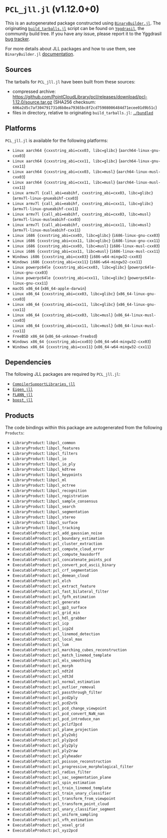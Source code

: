 # `PCL_jll.jl` (v1.12.0+0)

This is an autogenerated package constructed using [`BinaryBuilder.jl`](https://github.com/JuliaPackaging/BinaryBuilder.jl). The originating [`build_tarballs.jl`](https://github.com/JuliaPackaging/Yggdrasil/blob/b635be5fbc13984cefeb134d08423c93bcc68fc1/P/PCL/build_tarballs.jl) script can be found on [`Yggdrasil`](https://github.com/JuliaPackaging/Yggdrasil/), the community build tree.  If you have any issue, please report it to the Yggdrasil [bug tracker](https://github.com/JuliaPackaging/Yggdrasil/issues).

For more details about JLL packages and how to use them, see `BinaryBuilder.jl` [documentation](https://juliapackaging.github.io/BinaryBuilder.jl/dev/jll/).

## Sources

The tarballs for `PCL_jll.jl` have been built from these sources:

* compressed archive: https://github.com/PointCloudLibrary/pcl/releases/download/pcl-1.12.0/source.tar.gz (SHA256 checksum: `606a2d5c7af304791731d6b8ea79365bc8f2cd75908006484d71ecee01d9b51c`)
* files in directory, relative to originating `build_tarballs.jl`: [`./bundled`](https://github.com/JuliaPackaging/Yggdrasil/tree/b635be5fbc13984cefeb134d08423c93bcc68fc1/P/PCL/bundled)

## Platforms

`PCL_jll.jl` is available for the following platforms:

* `Linux aarch64 {cxxstring_abi=cxx03, libc=glibc}` (`aarch64-linux-gnu-cxx03`)
* `Linux aarch64 {cxxstring_abi=cxx11, libc=glibc}` (`aarch64-linux-gnu-cxx11`)
* `Linux aarch64 {cxxstring_abi=cxx03, libc=musl}` (`aarch64-linux-musl-cxx03`)
* `Linux aarch64 {cxxstring_abi=cxx11, libc=musl}` (`aarch64-linux-musl-cxx11`)
* `Linux armv7l {call_abi=eabihf, cxxstring_abi=cxx03, libc=glibc}` (`armv7l-linux-gnueabihf-cxx03`)
* `Linux armv7l {call_abi=eabihf, cxxstring_abi=cxx11, libc=glibc}` (`armv7l-linux-gnueabihf-cxx11`)
* `Linux armv7l {call_abi=eabihf, cxxstring_abi=cxx03, libc=musl}` (`armv7l-linux-musleabihf-cxx03`)
* `Linux armv7l {call_abi=eabihf, cxxstring_abi=cxx11, libc=musl}` (`armv7l-linux-musleabihf-cxx11`)
* `Linux i686 {cxxstring_abi=cxx03, libc=glibc}` (`i686-linux-gnu-cxx03`)
* `Linux i686 {cxxstring_abi=cxx11, libc=glibc}` (`i686-linux-gnu-cxx11`)
* `Linux i686 {cxxstring_abi=cxx03, libc=musl}` (`i686-linux-musl-cxx03`)
* `Linux i686 {cxxstring_abi=cxx11, libc=musl}` (`i686-linux-musl-cxx11`)
* `Windows i686 {cxxstring_abi=cxx03}` (`i686-w64-mingw32-cxx03`)
* `Windows i686 {cxxstring_abi=cxx11}` (`i686-w64-mingw32-cxx11`)
* `Linux powerpc64le {cxxstring_abi=cxx03, libc=glibc}` (`powerpc64le-linux-gnu-cxx03`)
* `Linux powerpc64le {cxxstring_abi=cxx11, libc=glibc}` (`powerpc64le-linux-gnu-cxx11`)
* `macOS x86_64` (`x86_64-apple-darwin`)
* `Linux x86_64 {cxxstring_abi=cxx03, libc=glibc}` (`x86_64-linux-gnu-cxx03`)
* `Linux x86_64 {cxxstring_abi=cxx11, libc=glibc}` (`x86_64-linux-gnu-cxx11`)
* `Linux x86_64 {cxxstring_abi=cxx03, libc=musl}` (`x86_64-linux-musl-cxx03`)
* `Linux x86_64 {cxxstring_abi=cxx11, libc=musl}` (`x86_64-linux-musl-cxx11`)
* `FreeBSD x86_64` (`x86_64-unknown-freebsd`)
* `Windows x86_64 {cxxstring_abi=cxx03}` (`x86_64-w64-mingw32-cxx03`)
* `Windows x86_64 {cxxstring_abi=cxx11}` (`x86_64-w64-mingw32-cxx11`)

## Dependencies

The following JLL packages are required by `PCL_jll.jl`:

* [`CompilerSupportLibraries_jll`](https://github.com/JuliaBinaryWrappers/CompilerSupportLibraries_jll.jl)
* [`Eigen_jll`](https://github.com/JuliaBinaryWrappers/Eigen_jll.jl)
* [`FLANN_jll`](https://github.com/JuliaBinaryWrappers/FLANN_jll.jl)
* [`boost_jll`](https://github.com/JuliaBinaryWrappers/boost_jll.jl)

## Products

The code bindings within this package are autogenerated from the following `Products`:

* `LibraryProduct`: `libpcl_common`
* `LibraryProduct`: `libpcl_features`
* `LibraryProduct`: `libpcl_filters`
* `LibraryProduct`: `libpcl_io`
* `LibraryProduct`: `libpcl_io_ply`
* `LibraryProduct`: `libpcl_kdtree`
* `LibraryProduct`: `libpcl_keypoints`
* `LibraryProduct`: `libpcl_ml`
* `LibraryProduct`: `libpcl_octree`
* `LibraryProduct`: `libpcl_recognition`
* `LibraryProduct`: `libpcl_registration`
* `LibraryProduct`: `libpcl_sample_consensus`
* `LibraryProduct`: `libpcl_search`
* `LibraryProduct`: `libpcl_segmentation`
* `LibraryProduct`: `libpcl_stereo`
* `LibraryProduct`: `libpcl_surface`
* `LibraryProduct`: `libpcl_tracking`
* `ExecutableProduct`: `pcl_add_gaussian_noise`
* `ExecutableProduct`: `pcl_boundary_estimation`
* `ExecutableProduct`: `pcl_cluster_extraction`
* `ExecutableProduct`: `pcl_compute_cloud_error`
* `ExecutableProduct`: `pcl_compute_hausdorff`
* `ExecutableProduct`: `pcl_concatenate_points_pcd`
* `ExecutableProduct`: `pcl_convert_pcd_ascii_binary`
* `ExecutableProduct`: `pcl_crf_segmentation`
* `ExecutableProduct`: `pcl_demean_cloud`
* `ExecutableProduct`: `pcl_elch`
* `ExecutableProduct`: `pcl_extract_feature`
* `ExecutableProduct`: `pcl_fast_bilateral_filter`
* `ExecutableProduct`: `pcl_fpfh_estimation`
* `ExecutableProduct`: `pcl_generate`
* `ExecutableProduct`: `pcl_gp3_surface`
* `ExecutableProduct`: `pcl_grid_min`
* `ExecutableProduct`: `pcl_hdl_grabber`
* `ExecutableProduct`: `pcl_icp`
* `ExecutableProduct`: `pcl_icp2d`
* `ExecutableProduct`: `pcl_linemod_detection`
* `ExecutableProduct`: `pcl_local_max`
* `ExecutableProduct`: `pcl_lum`
* `ExecutableProduct`: `pcl_marching_cubes_reconstruction`
* `ExecutableProduct`: `pcl_match_linemod_template`
* `ExecutableProduct`: `pcl_mls_smoothing`
* `ExecutableProduct`: `pcl_morph`
* `ExecutableProduct`: `pcl_ndt2d`
* `ExecutableProduct`: `pcl_ndt3d`
* `ExecutableProduct`: `pcl_normal_estimation`
* `ExecutableProduct`: `pcl_outlier_removal`
* `ExecutableProduct`: `pcl_passthrough_filter`
* `ExecutableProduct`: `pcl_pcd2ply`
* `ExecutableProduct`: `pcl_pcd2vtk`
* `ExecutableProduct`: `pcl_pcd_change_viewpoint`
* `ExecutableProduct`: `pcl_pcd_convert_NaN_nan`
* `ExecutableProduct`: `pcl_pcd_introduce_nan`
* `ExecutableProduct`: `pcl_pclzf2pcd`
* `ExecutableProduct`: `pcl_plane_projection`
* `ExecutableProduct`: `pcl_ply2obj`
* `ExecutableProduct`: `pcl_ply2pcd`
* `ExecutableProduct`: `pcl_ply2ply`
* `ExecutableProduct`: `pcl_ply2raw`
* `ExecutableProduct`: `pcl_plyheader`
* `ExecutableProduct`: `pcl_poisson_reconstruction`
* `ExecutableProduct`: `pcl_progressive_morphological_filter`
* `ExecutableProduct`: `pcl_radius_filter`
* `ExecutableProduct`: `pcl_sac_segmentation_plane`
* `ExecutableProduct`: `pcl_spin_estimation`
* `ExecutableProduct`: `pcl_train_linemod_template`
* `ExecutableProduct`: `pcl_train_unary_classifier`
* `ExecutableProduct`: `pcl_transform_from_viewpoint`
* `ExecutableProduct`: `pcl_transform_point_cloud`
* `ExecutableProduct`: `pcl_unary_classifier_segment`
* `ExecutableProduct`: `pcl_uniform_sampling`
* `ExecutableProduct`: `pcl_vfh_estimation`
* `ExecutableProduct`: `pcl_voxel_grid`
* `ExecutableProduct`: `pcl_xyz2pcd`
